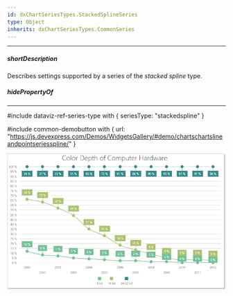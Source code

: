```yaml
---
id: dxChartSeriesTypes.StackedSplineSeries
type: Object
inherits: dxChartSeriesTypes.CommonSeries
---
```

---
##### shortDescription
Describes settings supported by a series of the *stacked spline* type.

##### hidePropertyOf

---
#include dataviz-ref-series-type with { 
    seriesType: "stackedspline"
}

#include common-demobutton with {
    url: "https://js.devexpress.com/Demos/WidgetsGallery/#demo/chartschartslineandpointseriesspline/"
}

![DevExtreme HTML5 Charts StackedSplineSeriesType](/images/ChartJS/StackedSpline.png)